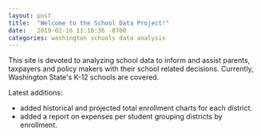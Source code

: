 ```yaml
---
layout: post
title:  "Welcome to the School Data Project!"
date:   2019-02-16 11:10:36 -0700
categories: washington schools data analysis
---
```

This site is devoted to analyzing school data to inform and assist parents, taxpayers and policy makers with their school related decisions.
Currently, Washington State's K-12 schools are covered.

Latest additions: 
- added historical and projected total enrollment charts for each district.
- added a report on expenses per student grouping districts by enrollment.

